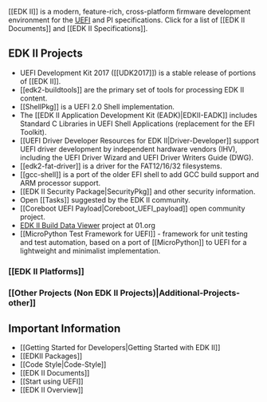 [[EDK II]] is a modern, feature-rich, cross-platform firmware development environment for the [UEFI](http://uefi.org) and PI specifications. Click for a list of [[EDK II Documents]] and [[EDK II Specifications]].

## EDK II Projects

* UEFI Development Kit 2017 ([[UDK2017]]) is a stable release of portions of [[EDK II]].
* [[edk2-buildtools]] are the primary set of tools for processing EDK II content. 
* [[ShellPkg]] is a UEFI 2.0 Shell implementation.
* The [[EDK II Application Development Kit (EADK)|EDKII-EADK]] includes Standard C Libraries in UEFI Shell Applications (replacement for the EFI Toolkit).
* [[UEFI Driver Developer Resources for EDK II|Driver-Developer]] support UEFI driver development by independent hardware vendors (IHV), including the UEFI Driver Wizard and UEFI Driver Writers Guide (DWG).
* [[edk2-fat-driver]] is a driver for the FAT12/16/32 filesystems.
* [[gcc-shell]] is a port of the older EFI shell to add GCC build support and ARM processor support.
* [[EDK II Security Package|SecurityPkg]] and other security information.
* Open [[Tasks]] suggested by the EDK II community.
* [[Coreboot UEFI Payload|Coreboot_UEFI_payload]] open community project.
* [EDK II Build Data Viewer](https://github.com/01org/edkiibuilddataviewer) project at 01.org
* [[MicroPython Test Framework for UEFI]] - framework for unit testing and test automation, based on a port of [[MicroPython]] to UEFI for a lightweight and minimalist implementation.

### [[EDK II Platforms]]

### [[Other Projects (Non EDK II Projects)|Additional-Projects-other]]

## Important Information
* [[Getting Started for Developers|Getting Started with EDK II]]
* [[EDKII Packages]]
* [[Code Style|Code-Style]]
* [[EDK II Documents]]
* [[Start using UEFI]]
* [[EDK II Overview]]